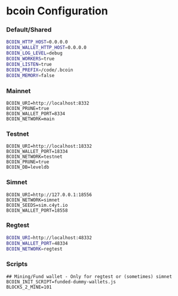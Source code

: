 # bcoin Configuration

### Default/Shared

```bash
BCOIN_HTTP_HOST=0.0.0.0
BCOIN_WALLET_HTTP_HOST=0.0.0.0
BCOIN_LOG_LEVEL=debug
BCOIN_WORKERS=true
BCOIN_LISTEN=true
BCOIN_PREFIX=/code/.bcoin
BCOIN_MEMORY=false
```

### Mainnet

```
BCOIN_URI=http://localhost:8332
BCOIN_PRUNE=true
BCOIN_WALLET_PORT=8334
BCOIN_NETWORK=main
```

### Testnet

```
BCOIN_URI=http://localhost:18332
BCOIN_WALLET_PORT=18334
BCOIN_NETWORK=testnet
BCOIN_PRUNE=true
BCOIN_DB=leveldb
```

### Simnet

```
BCOIN_URI=http://127.0.0.1:18556
BCOIN_NETWORK=simnet
BCOIN_SEEDS=sim.c4yt.io
BCOIN_WALLET_PORT=18558
```

### Regtest

```bash
BCOIN_URI=http://localhost:48332
BCOIN_WALLET_PORT=48334
BCOIN_NETWORK=regtest
```

### Scripts

```
## Mining/Fund wallet - Only for regtest or (sometimes) simnet
BCOIN_INIT_SCRIPT=funded-dummy-wallets.js
BLOCKS_2_MINE=101
```

